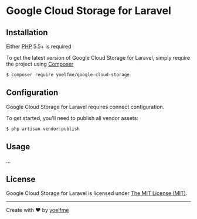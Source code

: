 # Google Cloud Storage for Laravel

## Installation

Either [PHP](https://secure.php.net/) 5.5+ is required

To get the latest version of Google Cloud Storage for Laravel, simply require the project using [Composer](https://getcomposer.org/)

```
$ composer require yoelfme/google-cloud-storage
```

## Configuration

Google Cloud Storage for Laravel requires connect configuration.

To get started, you'll need to publish all vendor assets:

```
$ php artisan vendor:publish
```

## Usage

...

## License

Google Cloud Storage for Laravel is licensed under [The MIT License (MIT)](LICENSE).

---

Create with :heart: by [yoelfme](https://github.com/yoelfme)
